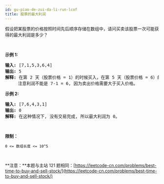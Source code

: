 ```yaml
---
id: gu-piao-de-zui-da-li-run-lcof
title: 股票的最大利润
---
```

假设把某股票的价格按照时间先后顺序存储在数组中，请问买卖该股票一次可能获得的最大利润是多少？

 

**示例 1:**


<pre><strong>输入:</strong> [7,1,5,3,6,4]<br/><strong>输出:</strong> 5<br/><strong>解释: </strong>在第 2 天（股票价格 = 1）的时候买入，在第 5 天（股票价格 = 6）的时候卖出，最大利润 = 6-1 = 5 。<br/>     注意利润不能是 7-1 = 6, 因为卖出价格需要大于买入价格。<br/></pre>

**示例 2:**


<pre><strong>输入:</strong> [7,6,4,3,1]<br/><strong>输出:</strong> 0<br/><strong>解释: </strong>在这种情况下, 没有交易完成, 所以最大利润为 0。</pre>

 

**限制：**

<code>0 &lt;= 数组长度 &lt;= 10^5</code>

 

**注意：**本题与主站 121 题相同：[https://leetcode-cn.com/problems/best-time-to-buy-and-sell-stock/](https://leetcode-cn.com/problems/best-time-to-buy-and-sell-stock/)
